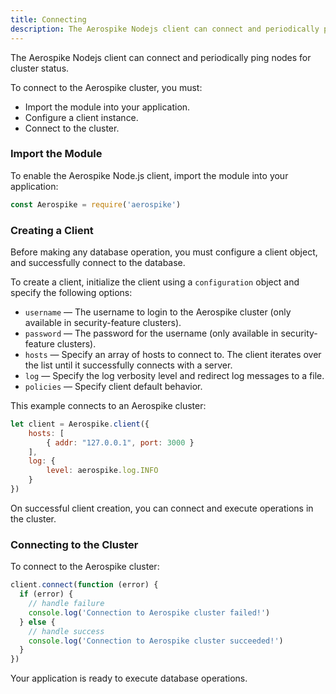 ```yaml
---
title: Connecting
description: The Aerospike Nodejs client can connect and periodically ping nodes for cluster status. 
---
```


The Aerospike Nodejs client can connect and periodically ping nodes for cluster status.

To connect to the Aerospike cluster, you must:
- Import the module into your application.
- Configure a client instance.
- Connect to the cluster.

### Import the Module

To enable the Aerospike Node.js client, import the module into your application:

```js
const Aerospike = require('aerospike')
```

### Creating a Client

Before making any database operation, you must configure a client object, and successfully connect to the database.

To create a client, initialize the client using a `configuration` object and specify the following options:
- `username` &mdash; The username to login to the Aerospike cluster (only available in security-feature clusters).
- `password` &mdash; The password for the username (only available in security-feature clusters).
- `hosts` &mdash; Specify an array of hosts to connect to. The client iterates over the list until it successfully connects with a server.
- `log` &mdash; Specify the log verbosity level and redirect log messages to a file.
- `policies` &mdash; Specify client default behavior.

This example connects to an Aerospike cluster:

```js
let client = Aerospike.client({
    hosts: [
        { addr: "127.0.0.1", port: 3000 }
    ],
    log: {
        level: aerospike.log.INFO
    }
})
```

On successful client creation, you can connect and execute operations in the cluster.

### Connecting to the Cluster

To connect to the Aerospike cluster:

```js
client.connect(function (error) {
  if (error) {
    // handle failure
    console.log('Connection to Aerospike cluster failed!')
  } else {
    // handle success
    console.log('Connection to Aerospike cluster succeeded!')
  }
})
```

Your application is ready to execute database operations.
